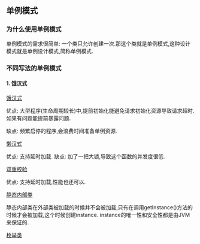 ## 单例模式

### 为什么使用单例模式

单例模式的需求很简单: 一个类只允许创建一次.那这个类就是单例模式,这种设计模式就是单例设计模式,简称单例模式.

### 不同写法的单例模式

#### 1. 饿汉式
[饿汉式](design-pattern/src/main/java/c03/singleton/IdGenerator01.java)

优点:
大型程序(生命周期较长)中,提前初始化能避免请求初始化资源导致请求超时.如果有问题能提前暴露问题.

缺点:
频繁启停的程序,会浪费时间准备单例资源.


[懒汉式](design-pattern/src/main/java/c03/singleton/IdGenerator02.java)

优点:
支持延时加载.
缺点:
加了一把大锁,导致这个函数的并发度很低.

[双重校验](design-pattern/src/main/java/c03/singleton/IdGenerator03.java)

优点: 支持延时加载,性能也还可以.

[静态内部类](design-pattern/src/main/java/c03/singleton/IdGenerator04.java)

静态内部类在外部类被加载的时候并不会被加载,只有在调用getInstance()方法的时候才会被加载,这个时候创建instance.
instance的唯一性和安全性都是由JVM来保证的.


[枚举类](design-pattern/src/main/java/c03/singleton/IdGenerator05.java)